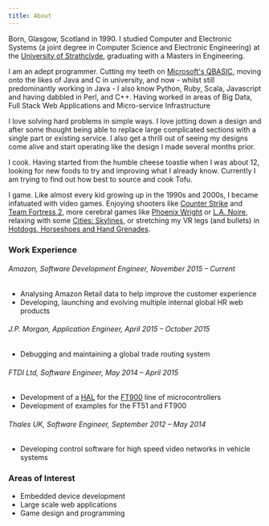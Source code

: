 ```yaml
---
title: About
---
```


Born, Glasgow, Scotland in 1990. I studied Computer and Electronic Systems (a joint degree
in Computer Science and Electronic Engineering) at the [University of Strathclyde](https://www.strath.ac.uk),
graduating with a Masters in Engineering.

I am an adept programmer. Cutting my teeth on [Microsoft's QBASIC](https://en.wikipedia.org/wiki/QBasic),
moving onto the likes of Java and C in university, and now - whilst still predominantly
working in Java - I also know Python, Ruby, Scala, Javascript and having dabbled in Perl,
and C++. Having worked in areas of Big Data, Full Stack Web Applications and Micro-service Infrastructure

I love solving hard problems in simple ways. I love jotting down a design and after some thought
being able to replace large complicated sections with a single part or existing service.
I also get a thrill out of seeing my designs come alive and start operating like the design
I made several months prior.

I cook. Having started from the humble cheese toastie when I was about 12, looking for
new foods to try and improving what I already know. Currently I am trying to find out how
best to source and cook Tofu.

I game. Like almost every kid growing up in the 1990s and 2000s, I became
infatuated with video games. Enjoying shooters like
[Counter Strike](https://store.steampowered.com/app/240/CounterStrike_Source/) and
[Team Fortress 2](https://store.steampowered.com/app/440/Team_Fortress_2/),
more cerebral games like [Phoenix Wright](https://en.wikipedia.org/wiki/Phoenix_Wright:_Ace_Attorney)
or [L.A. Noire](https://en.wikipedia.org/wiki/L.A._Noire), relaxing with some
[Cities: Skylines](https://www.paradoxplaza.com/cities-skylines/CSCS00GSK-MASTER.html),
or stretching my VR legs (and bullets) in
[Hotdogs, Horseshoes and Hand Grenades](https://store.steampowered.com/app/450540/Hot_Dogs_Horseshoes__Hand_Grenades/).

### Work Experience

###### Amazon, Software Development Engineer, November 2015 &ndash; Current

- Analysing Amazon Retail data to help improve the customer experience
- Developing, launching and evolving multiple internal global HR web products

###### J.P. Morgan, Application Engineer, April 2015 &ndash; October 2015

- Debugging and maintaining a global trade routing system

###### FTDI Ltd, Software Engineer, May 2014 &ndash; April 2015

- Development of a [HAL](https://en.wikipedia.org/wiki/Hardware_abstraction)
  for the [FT900](https://www.ftdichip.com/Products/ICs/FT90x.html) line of
  microcontrollers
- Development of examples for the FT51 and FT900

###### Thales UK, Software Engineer, September 2012 &ndash; May 2014

- Developing control software for high speed video networks in vehicle systems

### Areas of Interest

- Embedded device development
- Large scale web applications
- Game design and programming
